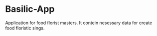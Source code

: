 # Basilic-App
Application for food florist masters.
It contein nesessary data for create food floristic sings.
